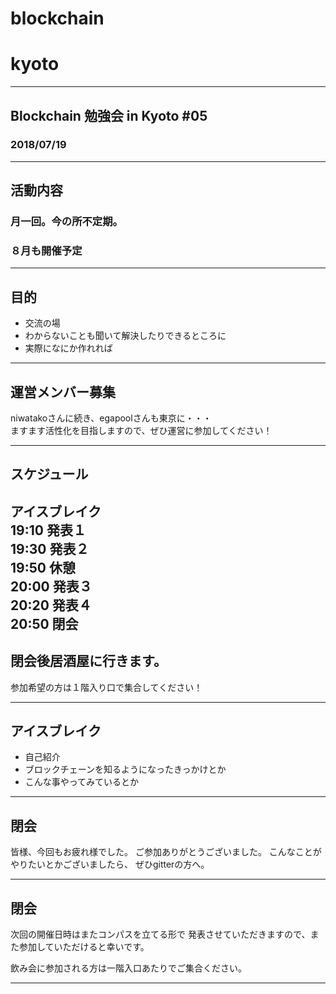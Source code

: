 # blockchain
# kyoto
---
## Blockchain 勉強会 in Kyoto #05
### 2018/07/19
---
## 活動内容
### 月一回。今の所不定期。
### ８月も開催予定     
     
---
## 目的
- 交流の場      
- わからないことも聞いて解決したりできるところに    
- 実際になにか作れれば    

---
## 運営メンバー募集
niwatakoさんに続き、egapoolさんも東京に・・・     
ますます活性化を目指しますので、ぜひ運営に参加してください！   
     
---
## スケジュール
アイスブレイク     
19:10  発表１    
19:30  発表２    
19:50  休憩    
20:00  発表３    
20:20  発表４    
20:50  閉会    
---

## 閉会後居酒屋に行きます。
参加希望の方は１階入り口で集合してください！

---
## アイスブレイク
- 自己紹介    
- ブロックチェーンを知るようになったきっかけとか    
- こんな事やってみているとか    

---
## 閉会
皆様、今回もお疲れ様でした。
ご参加ありがとうございました。
こんなことがやりたいとかございましたら、
ぜひgitterの方へ。

---
## 閉会
次回の開催日時はまたコンパスを立てる形で
発表させていただきますので、また参加していただけると幸いです。    
     
飲み会に参加される方は一階入口あたりでご集合ください。

----
